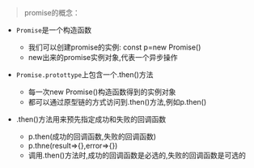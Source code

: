 > promise的概念：

* `Promise`是一个构造函数
  * 我们可以创建promise的实例: const p=new Promise()
  * new出来的promise实例对象,代表一个异步操作

* `Promise.protottype`上包含一个.then()方法
  * 每一次new Promise()构造函数得到的实例对象
  * 都可以通过原型链的方式访问到.then()方法,例如p.then()

* .then()方法用来预先指定成功和失败的回调函数
  * p.then(成功的回调函数,失败的回调函数)
  * p.thne(result=>{},error=>{})
  * 调用.then()方法时,成功的回调函数是必选的,失败的回调函数是可选的




